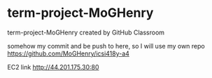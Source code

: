 # term-project-MoGHenry
term-project-MoGHenry created by GitHub Classroom

somehow my commit and be push to here, so I will use my own repo
https://github.com/MoGHenry/icsi418y-a4

EC2 link
http://44.201.175.30:80
